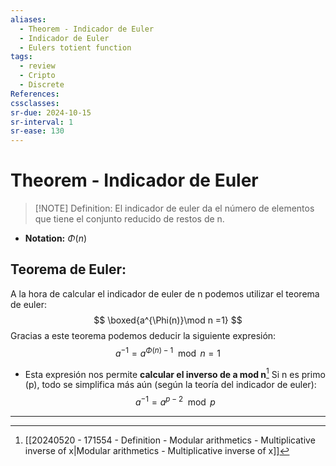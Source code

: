 ```yaml
---
aliases:
  - Theorem - Indicador de Euler
  - Indicador de Euler
  - Eulers totient function
tags:
  - review
  - Cripto
  - Discrete
References: 
cssclasses: 
sr-due: 2024-10-15
sr-interval: 1
sr-ease: 130
---
```

# Theorem - Indicador de Euler

> [!NOTE] Definition: 
> El indicador de euler da el número de elementos que tiene el conjunto reducido de restos de n.  
+ **Notation:** $\Phi (n)$ 
## Teorema de Euler: 
A la hora de calcular el indicador de euler de n podemos utilizar el teorema de euler:
$$
\boxed{a^{\Phi(n)}\mod n =1}
$$
Gracias a este teorema podemos deducir la siguiente expresión: 
$$
a^{-1} = a^{\Phi(n)-1} \mod n = 1
$$
+ Esta expresión nos permite **calcular el inverso de a mod n**[^1]
Si n es primo (p), todo se simplifica más aún (según la teoría del indicador de euler): 
$$
a^{-1} = a^{p-2} \mod p
$$


***

[^1]: [[20240520 - 171554 - Definition - Modular arithmetics - Multiplicative inverse of x|Modular arithmetics - Multiplicative inverse of x]]